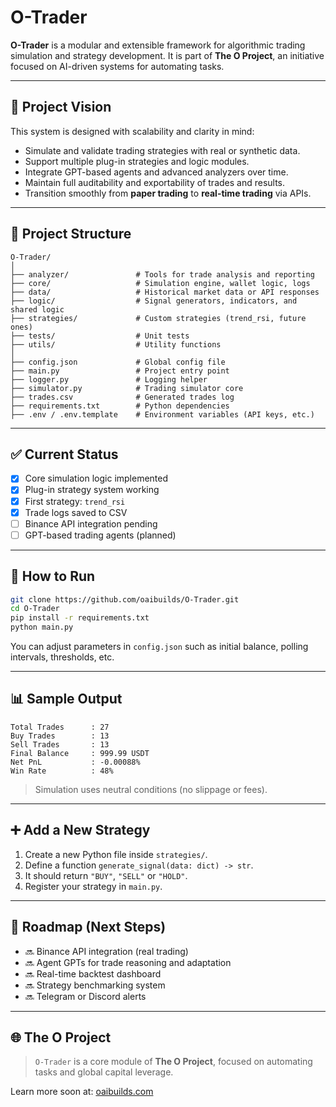 # O-Trader

**O-Trader** is a modular and extensible framework for algorithmic trading simulation and strategy development. It is part of **The O Project**, an initiative focused on AI-driven systems for automating tasks.

---

## 🧠 Project Vision

This system is designed with scalability and clarity in mind:

- Simulate and validate trading strategies with real or synthetic data.
- Support multiple plug-in strategies and logic modules.
- Integrate GPT-based agents and advanced analyzers over time.
- Maintain full auditability and exportability of trades and results.
- Transition smoothly from **paper trading** to **real-time trading** via APIs.

---

## 📁 Project Structure

```
O-Trader/
│
├── analyzer/               # Tools for trade analysis and reporting
├── core/                   # Simulation engine, wallet logic, logs
├── data/                   # Historical market data or API responses
├── logic/                  # Signal generators, indicators, and shared logic
├── strategies/             # Custom strategies (trend_rsi, future ones)
├── tests/                  # Unit tests
├── utils/                  # Utility functions
│
├── config.json             # Global config file
├── main.py                 # Project entry point
├── logger.py               # Logging helper
├── simulator.py            # Trading simulator core
├── trades.csv              # Generated trades log
├── requirements.txt        # Python dependencies
├── .env / .env.template    # Environment variables (API keys, etc.)
```

---

## ✅ Current Status

- [x] Core simulation logic implemented
- [x] Plug-in strategy system working
- [x] First strategy: `trend_rsi`
- [x] Trade logs saved to CSV
- [ ] Binance API integration pending
- [ ] GPT-based trading agents (planned)

---

## 🚀 How to Run

```bash
git clone https://github.com/oaibuilds/O-Trader.git
cd O-Trader
pip install -r requirements.txt
python main.py
```

You can adjust parameters in `config.json` such as initial balance, polling intervals, thresholds, etc.

---

## 📊 Sample Output

```
Total Trades      : 27
Buy Trades        : 13
Sell Trades       : 13
Final Balance     : 999.99 USDT
Net PnL           : -0.00088%
Win Rate          : 48%
```

> Simulation uses neutral conditions (no slippage or fees).

---

## ➕ Add a New Strategy

1. Create a new Python file inside `strategies/`.
2. Define a function `generate_signal(data: dict) -> str`.
3. It should return `"BUY"`, `"SELL"` or `"HOLD"`.
4. Register your strategy in `main.py`.

---

## 🧠 Roadmap (Next Steps)

- 🔜 Binance API integration (real trading)
- 🔜 Agent GPTs for trade reasoning and adaptation
- 🔜 Real-time backtest dashboard
- 🔜 Strategy benchmarking system
- 🔜 Telegram or Discord alerts

---

## 🌐 The O Project

> `O-Trader` is a core module of **The O Project**, focused on automating tasks and global capital leverage.

Learn more soon at: [oaibuilds.com](https://oaibuilds.com)


